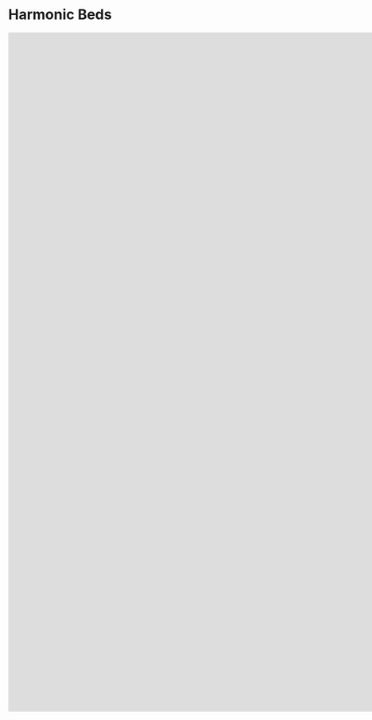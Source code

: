 # Harmonic Beds

<iframe src="https://player.vimeo.com/video/671720053?h=49ac3c956d&amp;badge=0&amp;autopause=0&amp;player_id=0&amp;app_id=58479" width="2732" height="1366" frameborder="0" allow="autoplay; fullscreen; picture-in-picture" allowfullscreen title="Summed Harmonics Pseudo Surge"></iframe>
